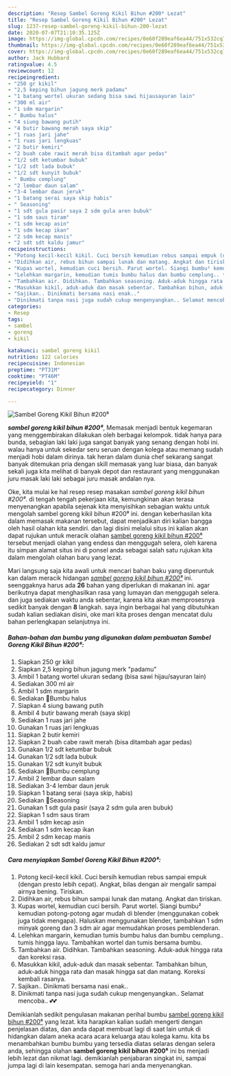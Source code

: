 ```yaml
---
description: "Resep Sambel Goreng Kikil Bihun #200⁸ Lezat"
title: "Resep Sambel Goreng Kikil Bihun #200⁸ Lezat"
slug: 1237-resep-sambel-goreng-kikil-bihun-200-lezat
date: 2020-07-07T21:10:35.125Z
image: https://img-global.cpcdn.com/recipes/0e60f289eaf6ea44/751x532cq70/sambel-goreng-kikil-bihun-200⁸-foto-resep-utama.jpg
thumbnail: https://img-global.cpcdn.com/recipes/0e60f289eaf6ea44/751x532cq70/sambel-goreng-kikil-bihun-200⁸-foto-resep-utama.jpg
cover: https://img-global.cpcdn.com/recipes/0e60f289eaf6ea44/751x532cq70/sambel-goreng-kikil-bihun-200⁸-foto-resep-utama.jpg
author: Jack Hubbard
ratingvalue: 4.5
reviewcount: 12
recipeingredient:
- "250 gr kikil"
- "2,5 keping bihun jagung merk padamu"
- "1 batang wortel ukuran sedang bisa sawi hijausayuran lain"
- "300 ml air"
- "1 sdm margarin"
- " Bumbu halus"
- "4 siung bawang putih"
- "4 butir bawang merah saya skip"
- "1 ruas jari jahe"
- "1 ruas jari lengkuas"
- "2 butir kemiri"
- "2 buah cabe rawit merah bisa ditambah agar pedas"
- "1/2 sdt ketumbar bubuk"
- "1/2 sdt lada bubuk"
- "1/2 sdt kunyit bubuk"
- " Bumbu cemplung"
- "2 lembar daun salam"
- "3-4 lembar daun jeruk"
- "1 batang serai saya skip habis"
- " Seasoning"
- "1 sdt gula pasir saya 2 sdm gula aren bubuk"
- "1 sdm saus tiram"
- "1 sdm kecap asin"
- "1 sdm kecap ikan"
- "2 sdm kecap manis"
- "2 sdt sdt kaldu jamur"
recipeinstructions:
- "Potong kecil-kecil kikil. Cuci bersih kemudian rebus sampai empuk (dengan presto lebih cepat). Angkat, bilas dengan air mengalir sampai airnya bening. Tiriskan."
- "Didihkan air, rebus bihun sampai lunak dan matang. Angkat dan tiriskan."
- "Kupas wortel, kemudian cuci bersih. Parut wortel. Siangi bumbu² kemudian potong-potong agar mudah di blender (menggunakan cobek juga tidak mengapa). Haluskan menggunakan blender, tambahkan 1 sdm minyak goreng dan 3 sdm air agar memudahkan proses pemblenderan."
- "Lelehkan margarin, kemudian tumis bumbu halus dan bumbu cemplung.. tumis hingga layu. Tambahkan wortel dan tumis bersama bumbu."
- "Tambahkan air. Didihkan. Tambahkan seasoning. Aduk-aduk hingga rata dan koreksi rasa."
- "Masukkan kikil, aduk-aduk dan masak sebentar. Tambahkan bihun, aduk-aduk hingga rata dan masak hingga sat dan matang. Koreksi kembali rasanya."
- "Sajikan.. Dinikmati bersama nasi enak.."
- "Dinikmati tanpa nasi juga sudah cukup mengenyangkan.. Selamat mencoba.. 💕💕"
categories:
- Resep
tags:
- sambel
- goreng
- kikil

katakunci: sambel goreng kikil 
nutrition: 122 calories
recipecuisine: Indonesian
preptime: "PT31M"
cooktime: "PT46M"
recipeyield: "1"
recipecategory: Dinner

---
```



![Sambel Goreng Kikil Bihun #200⁸](https://img-global.cpcdn.com/recipes/0e60f289eaf6ea44/751x532cq70/sambel-goreng-kikil-bihun-200⁸-foto-resep-utama.jpg)

<b><i>sambel goreng kikil bihun #200⁸</i></b>, Memasak menjadi bentuk kegemaran yang menggembirakan dilakukan oleh berbagai kelompok. tidak hanya para bunda, sebagian laki laki juga sangat banyak yang senang dengan hobi ini. walau hanya untuk sekedar seru seruan dengan kolega atau memang sudah menjadi hobi dalam dirinya. tak heran dalam dunia chef sekarang sangat banyak ditemukan pria dengan skill memasak yang luar biasa, dan banyak sekali juga kita melihat di banyak depot dan restaurant yang menggunakan juru masak laki laki sebagai juru masak andalan nya.



Oke, kita mulai ke hal resep resep masakan <i>sambel goreng kikil bihun #200⁸</i>. di tengah tengah pekerjaan kita, kemungkinan akan terasa menyenangkan apabila sejenak kita menyisihkan sebagian waktu untuk mengolah sambel goreng kikil bihun #200⁸ ini. dengan keberhasilan kita dalam memasak makanan tersebut, dapat menjadikan diri kalian bangga oleh hasil olahan kita sendiri. dan lagi disini melalui situs ini kalian akan dapat rujukan untuk meracik olahan <u>sambel goreng kikil bihun #200⁸</u> tersebut menjadi olahan yang endess dan menggugah selera, oleh karena itu simpan alamat situs ini di ponsel anda sebagai salah satu rujukan kita dalam mengolah olahan baru yang lezat.


Mari langsung saja kita awali untuk mencari bahan baku yang diperuntuk kan dalam meracik hidangan <u><i>sambel goreng kikil bihun #200⁸</i></u> ini. seenggaknya harus ada <b>26</b> bahan yang diperlukan di makanan ini. agar berikutnya dapat menghasilkan rasa yang lumayan dan menggugah selera. dan juga sediakan waktu anda sebentar, karena kita akan memprosesnya sedikit banyak dengan <b>8</b> langkah. saya ingin berbagai hal yang dibutuhkan sudah kalian sediakan disini, oke mari kita proses dengan mencatat dulu bahan perlengkapan selanjutnya ini.

<!--inarticleads1-->

##### Bahan-bahan dan bumbu yang digunakan dalam pembuatan Sambel Goreng Kikil Bihun #200⁸:

1. Siapkan 250 gr kikil
1. Siapkan 2,5 keping bihun jagung merk &#34;padamu&#34;
1. Ambil 1 batang wortel ukuran sedang (bisa sawi hijau/sayuran lain)
1. Sediakan 300 ml air
1. Ambil 1 sdm margarin
1. Sediakan  🌷Bumbu halus
1. Siapkan 4 siung bawang putih
1. Ambil 4 butir bawang merah (saya skip)
1. Sediakan 1 ruas jari jahe
1. Gunakan 1 ruas jari lengkuas
1. Siapkan 2 butir kemiri
1. Siapkan 2 buah cabe rawit merah (bisa ditambah agar pedas)
1. Gunakan 1/2 sdt ketumbar bubuk
1. Gunakan 1/2 sdt lada bubuk
1. Gunakan 1/2 sdt kunyit bubuk
1. Sediakan  🌷Bumbu cemplung
1. Ambil 2 lembar daun salam
1. Sediakan 3-4 lembar daun jeruk
1. Siapkan 1 batang serai (saya skip, habis)
1. Sediakan  🌷Seasoning
1. Gunakan 1 sdt gula pasir (saya 2 sdm gula aren bubuk)
1. Siapkan 1 sdm saus tiram
1. Ambil 1 sdm kecap asin
1. Sediakan 1 sdm kecap ikan
1. Ambil 2 sdm kecap manis
1. Sediakan 2 sdt sdt kaldu jamur




<!--inarticleads2-->

##### Cara menyiapkan Sambel Goreng Kikil Bihun #200⁸:

1. Potong kecil-kecil kikil. Cuci bersih kemudian rebus sampai empuk (dengan presto lebih cepat). Angkat, bilas dengan air mengalir sampai airnya bening. Tiriskan.
1. Didihkan air, rebus bihun sampai lunak dan matang. Angkat dan tiriskan.
1. Kupas wortel, kemudian cuci bersih. Parut wortel. Siangi bumbu² kemudian potong-potong agar mudah di blender (menggunakan cobek juga tidak mengapa). Haluskan menggunakan blender, tambahkan 1 sdm minyak goreng dan 3 sdm air agar memudahkan proses pemblenderan.
1. Lelehkan margarin, kemudian tumis bumbu halus dan bumbu cemplung.. tumis hingga layu. Tambahkan wortel dan tumis bersama bumbu.
1. Tambahkan air. Didihkan. Tambahkan seasoning. Aduk-aduk hingga rata dan koreksi rasa.
1. Masukkan kikil, aduk-aduk dan masak sebentar. Tambahkan bihun, aduk-aduk hingga rata dan masak hingga sat dan matang. Koreksi kembali rasanya.
1. Sajikan.. Dinikmati bersama nasi enak..
1. Dinikmati tanpa nasi juga sudah cukup mengenyangkan.. Selamat mencoba.. 💕💕




Demikianlah sedikit pengulasan makanan perihal bumbu <u>sambel goreng kikil bihun #200⁸</u> yang lezat. kita harapkan kalian sudah mengerti dengan penjelasan diatas, dan anda dapat membuat lagi di saat lain untuk di hidangkan dalam aneka acara acara keluarga atau kolega kamu. kita bs menambahkan bumbu bumbu yang tersedia diatas selaras dengan selera anda, sehingga olahan <b>sambel goreng kikil bihun #200⁸</b> ini bs menjadi lebih lezat dan nikmat lagi. demikianlah penjabaran singkat ini, sampai jumpa lagi di lain kesempatan. semoga hari anda menyenangkan.
